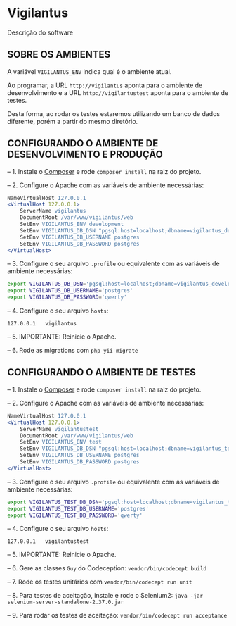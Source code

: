 Vigilantus
==========

Descrição do software

SOBRE OS AMBIENTES
------------------

A variável `VIGILANTUS_ENV` indica qual é o ambiente atual.

Ao programar, a URL `http://vigilantus` aponta para o ambiente de
desenvolvimento e a URL `http://vigilantustest` aponta para o ambiente de testes.

Desta forma, ao rodar os testes estaremos utilizando um banco de dados diferente,
porém a partir do mesmo diretório.


CONFIGURANDO O AMBIENTE DE DESENVOLVIMENTO E PRODUÇÃO
-----------------------------------------------------

– 1. Instale o [Composer](http://getcomposer.org/) e rode `composer install` na
   raiz do projeto.

– 2. Configure o Apache com as variáveis de ambiente necessárias:

```apache
NameVirtualHost 127.0.0.1
<VirtualHost 127.0.0.1>
    ServerName vigilantus
    DocumentRoot /var/www/vigilantus/web
    SetEnv VIGILANTUS_ENV development
    SetEnv VIGILANTUS_DB_DSN "pgsql:host=localhost;dbname=vigilantus_development"
    SetEnv VIGILANTUS_DB_USERNAME postgres
    SetEnv VIGILANTUS_DB_PASSWORD postgres
</VirtualHost>
```

– 3. Configure o seu arquivo `.profile` ou equivalente com as variáveis de ambiente necessárias:

```bash
export VIGILANTUS_DB_DSN='pgsql:host=localhost;dbname=vigilantus_development'
export VIGILANTUS_DB_USERNAME='postgres'
export VIGILANTUS_DB_PASSWORD='qwerty'
```

– 4. Configure o seu arquivo `hosts`:

```
127.0.0.1   vigilantus
```

– 5. IMPORTANTE: Reinicie o Apache.

– 6. Rode as migrations com `php yii migrate`

CONFIGURANDO O AMBIENTE DE TESTES
---------------------------------

– 1. Instale o [Composer](http://getcomposer.org/) e rode `composer install` na
   raiz do projeto.

– 2. Configure o Apache com as variáveis de ambiente necessárias:

```apache
NameVirtualHost 127.0.0.1
<VirtualHost 127.0.0.1>
    ServerName vigilantustest
    DocumentRoot /var/www/vigilantus/web
    SetEnv VIGILANTUS_ENV test
    SetEnv VIGILANTUS_DB_DSN "pgsql:host=localhost;dbname=vigilantus_test"
    SetEnv VIGILANTUS_DB_USERNAME postgres
    SetEnv VIGILANTUS_DB_PASSWORD postgres
</VirtualHost>
```

– 3. Configure o seu arquivo `.profile` ou equivalente com as variáveis de ambiente necessárias:

```bash
export VIGILANTUS_TEST_DB_DSN='pgsql:host=localhost;dbname=vigilantus_test'
export VIGILANTUS_TEST_DB_USERNAME='postgres'
export VIGILANTUS_TEST_DB_PASSWORD='qwerty'
```

– 4. Configure o seu arquivo `hosts`:

```
127.0.0.1   vigilantustest
```

– 5. IMPORTANTE: Reinicie o Apache.

– 6. Gere as classes `Guy` do Codeception: `vendor/bin/codecept build`

– 7. Rode os testes unitários com `vendor/bin/codecept run unit`

– 8. Para testes de aceitação, instale e rode o Selenium2: `java -jar selenium-server-standalone-2.37.0.jar`

– 9. Para rodar os testes de aceitação: `vendor/bin/codecept run acceptance`
